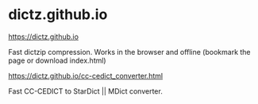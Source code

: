 # dictz.github.io
https://dictz.github.io

Fast dictzip compression. Works in the browser and offline (bookmark the page or download index.html)


https://dictz.github.io/cc-cedict_converter.html

Fast CC-CEDICT to StarDict || MDict converter. 
